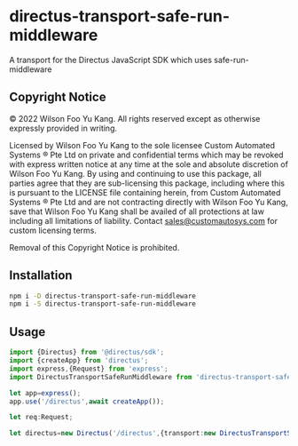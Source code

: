 # directus-transport-safe-run-middleware

A transport for the Directus JavaScript SDK which uses safe-run-middleware

## Copyright Notice

&copy; 2022 Wilson Foo Yu Kang. All rights reserved except as otherwise expressly provided in writing.

Licensed by Wilson Foo Yu Kang to the sole licensee Custom Automated Systems &reg; Pte Ltd on private and confidential terms which may be revoked with express written notice at any time at the sole and absolute discretion of Wilson Foo Yu Kang. By using and continuing to use this package, all parties agree that they are sub-licensing this package, including where this is pursuant to the LICENSE file containing herein, from Custom Automated Systems &reg; Pte Ltd and are not contracting directly with Wilson Foo Yu Kang, save that Wilson Foo Yu Kang shall be availed of all protections at law including all limitations of liability. Contact sales@customautosys.com for custom licensing terms.

Removal of this Copyright Notice is prohibited.

## Installation

```bash
npm i -D directus-transport-safe-run-middleware
npm i -S directus-transport-safe-run-middleware
```

## Usage

```typescript
import {Directus} from '@directus/sdk';
import {createApp} from 'directus';
import express,{Request} from 'express';
import DirectusTransportSafeRunMiddleware from 'directus-transport-safe-run-middleware';

let app=express();
app.use('/directus',await createApp());

let req:Request;

let directus=new Directus('/directus',{transport:new DirectusTransportSafeRunMiddleware('/directus',req)});
```